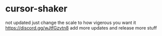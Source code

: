 # cursor-shaker

not updated just change the scale to how vigerous you want it
https://discord.gg/wJtfGzvtn8 add more updates and release more stuff
